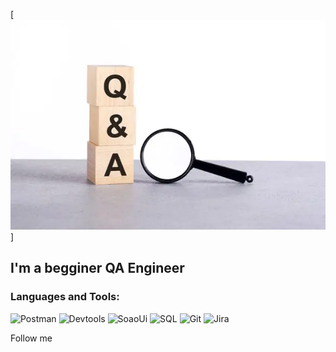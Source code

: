[![Header](https://github.com/KristinaYakushevskaia/KristinaYakushevskaia/blob/main/assets/depositphotos_641842604-stock-photo-question-answer-text-wooden-cube.webp)]

## I'm a begginer QA Engineer

### Languages and Tools:
![Postman](https://img.shields.io/badge/-Flutter-090909?style=for-the-badge&logo=flutter&logoColor=47C5FB)
![Devtools](https://img.shields.io/badge/-Dart-090909?style=for-the-badge&logo=dart&logoColor=097CDB)
![SoaoUi](https://img.shields.io/badge/-Firebase-090909?style=for-the-badge&logo=firebase&logoColor=F8C52C)
![SQL](https://img.shields.io/badge/-TensorFlow-090909?style=for-the-badge&logo=tensorflow&logoColor=F88C00)
![Git](https://img.shields.io/badge/-JavaScript-090909?style=for-the-badge&logo=JavaScript&logoColor=E9D54D)
![Jira](https://img.shields.io/badge/-Framework-090909?style=for-the-badge&logo=.net&logoColor=E5D3FF)

Follow me